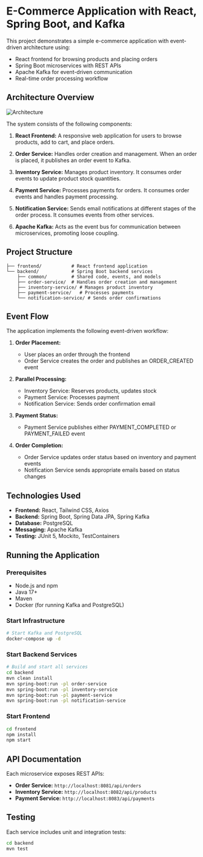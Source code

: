 # E-Commerce Application with React, Spring Boot, and Kafka

This project demonstrates a simple e-commerce application with event-driven architecture using:

- React frontend for browsing products and placing orders
- Spring Boot microservices with REST APIs
- Apache Kafka for event-driven communication
- Real-time order processing workflow

## Architecture Overview

![Architecture](docs/architecture.png)

The system consists of the following components:

1. **React Frontend:** A responsive web application for users to browse products, add to cart, and place orders.

2. **Order Service:** Handles order creation and management. When an order is placed, it publishes an order event to Kafka.

3. **Inventory Service:** Manages product inventory. It consumes order events to update product stock quantities.

4. **Payment Service:** Processes payments for orders. It consumes order events and handles payment processing.

5. **Notification Service:** Sends email notifications at different stages of the order process. It consumes events from other services.

6. **Apache Kafka:** Acts as the event bus for communication between microservices, promoting loose coupling.

## Project Structure

```
├── frontend/           # React frontend application
└── backend/            # Spring Boot backend services
    ├── common/         # Shared code, events, and models
    ├── order-service/  # Handles order creation and management
    ├── inventory-service/ # Manages product inventory
    ├── payment-service/   # Processes payments
    └── notification-service/ # Sends order confirmations
```

## Event Flow

The application implements the following event-driven workflow:

1. **Order Placement:**
   - User places an order through the frontend
   - Order Service creates the order and publishes an ORDER_CREATED event

2. **Parallel Processing:**
   - Inventory Service: Reserves products, updates stock
   - Payment Service: Processes payment
   - Notification Service: Sends order confirmation email

3. **Payment Status:**
   - Payment Service publishes either PAYMENT_COMPLETED or PAYMENT_FAILED event

4. **Order Completion:**
   - Order Service updates order status based on inventory and payment events
   - Notification Service sends appropriate emails based on status changes

## Technologies Used

- **Frontend:** React, Tailwind CSS, Axios
- **Backend:** Spring Boot, Spring Data JPA, Spring Kafka
- **Database:** PostgreSQL
- **Messaging:** Apache Kafka
- **Testing:** JUnit 5, Mockito, TestContainers

## Running the Application

### Prerequisites
- Node.js and npm
- Java 17+
- Maven
- Docker (for running Kafka and PostgreSQL)

### Start Infrastructure
```bash
# Start Kafka and PostgreSQL
docker-compose up -d
```

### Start Backend Services
```bash
# Build and start all services
cd backend
mvn clean install
mvn spring-boot:run -pl order-service
mvn spring-boot:run -pl inventory-service
mvn spring-boot:run -pl payment-service
mvn spring-boot:run -pl notification-service
```

### Start Frontend
```bash
cd frontend
npm install
npm start
```

## API Documentation

Each microservice exposes REST APIs:

- **Order Service:** `http://localhost:8081/api/orders`
- **Inventory Service:** `http://localhost:8082/api/products`
- **Payment Service:** `http://localhost:8083/api/payments`

## Testing

Each service includes unit and integration tests:

```bash
cd backend
mvn test
```
